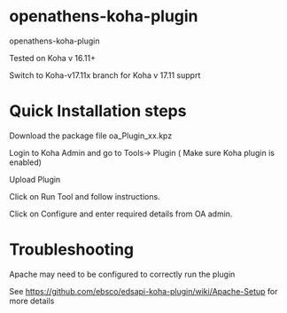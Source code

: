 openathens-koha-plugin
==================

openathens-koha-plugin

Tested on Koha v 16.11+

Switch to Koha-v17.11x branch for Koha v 17.11 supprt

Quick Installation steps
==================

Download the package file oa_Plugin_xx.kpz

Login to Koha Admin and go to Tools-> Plugin ( Make sure Koha plugin is enabled)

Upload Plugin

Click on Run Tool and follow instructions.

Click on Configure and enter required details from OA admin.

Troubleshooting
==================
Apache may need to be configured to correctly run the plugin

See https://github.com/ebsco/edsapi-koha-plugin/wiki/Apache-Setup for more details

